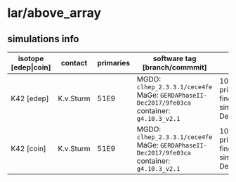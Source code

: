 # lar/above_array

## simulations info

| isotope \[edep\|coin\] | contact   | primaries | software tag \[branch/commmit\]                                                              | notes                     |
| ---------------------- | --------- | --------- | -------------------------------------------------------------------------------------------- | ------------------------- |
| K42 \[edep\]           | K.v.Sturm | 51E9      | MGDO: `clhep_2.3.3.1/cece4fe` MaGe: `GERDAPhaseII-Dec2017/9fe03ca` container: `g4.10.3_v2.1` | 100x1E7+250x2E8 primaries. You can find also simulations with Decay0 under `dk0/` |
| K42 \[coin\]           | K.v.Sturm | 51E9      | MGDO: `clhep_2.3.3.1/cece4fe` MaGe: `GERDAPhaseII-Dec2017/9fe03ca` container: `g4.10.3_v2.1` | 100x1E7+250x2E8 primaries. You can find also simulations with Decay0 under `dk0/` |
